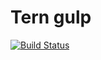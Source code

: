# Tern gulp

[![Build Status](https://secure.travis-ci.org/angelozerr/tern-gulp.png)](http://travis-ci.org/angelozerr/tern-gulp)